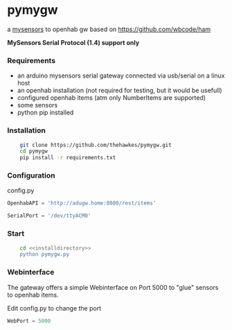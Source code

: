 pymygw
======

a [mysensors](http://www.mysensors.org/) to openhab gw based on https://github.com/wbcode/ham 

**MySensors Serial Protocol (1.4) support only**

### Requirements

- an arduino mysensors serial gateway connected via usb/serial on a linux host
- an openhab installation (not required for testing, but it would be usefull)
 - configured openhab items (atm only NumberItems are supported)
- some sensors
- python pip installed


### Installation

```bash
    git clone https://github.com/thehawkes/pymygw.git
    cd pymygw
    pip install -r requirements.txt

```

### Configuration

config.py
```python
OpenhabAPI = 'http://adugw.home:8080/rest/items'

SerialPort = '/dev/ttyACM0'

```

### Start
```bash
    cd <<installdirectory>>
    python pymygw.py
```

### Webinterface
The gateway offers a simple Webinterface on Port 5000 to "glue" sensors to openhab items.

Edit config.py to change the port
```python
WebPort = 5000
```
